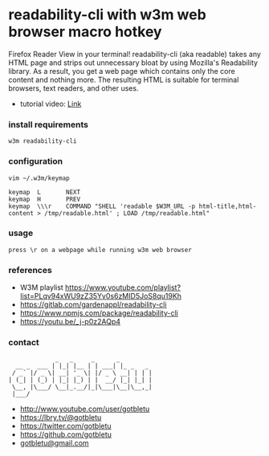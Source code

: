 # readability-cli with w3m web browser macro hotkey
Firefox Reader View in your terminal!
readability-cli (aka readable) takes any HTML page and strips out unnecessary bloat by using Mozilla's Readability library. As a result, you get a web page which contains only the core content and nothing more. The resulting HTML is suitable for terminal browsers, text readers, and other uses.

* tutorial video: [Link](https://youtu.be/_j-p0z2AQp4)

### install requirements
    w3m readability-cli
 

### configuration
    vim ~/.w3m/keymap
    
    keymap  L       NEXT
    keymap  H       PREV
    keymap  \\\r    COMMAND "SHELL 'readable $W3M_URL -p html-title,html-content > /tmp/readable.html' ; LOAD /tmp/readable.html"

### usage
    press \r on a webpage while running w3m web browser

### references
- W3M playlist https://www.youtube.com/playlist?list=PLqv94xWU9zZ35Yv0s6zMID5JoS8qu19Kh
- https://gitlab.com/gardenappl/readability-cli
- https://www.npmjs.com/package/readability-cli
- https://youtu.be/_j-p0z2AQp4

### contact

                 _   _     _      _         
      __ _  ___ | |_| |__ | | ___| |_ _   _ 
     / _` |/ _ \| __| '_ \| |/ _ \ __| | | |
    | (_| | (_) | |_| |_) | |  __/ |_| |_| |
     \__, |\___/ \__|_.__/|_|\___|\__|\__,_|
     |___/                                  

- http://www.youtube.com/user/gotbletu
- https://lbry.tv/@gotbletu
- https://twitter.com/gotbletu
- https://github.com/gotbletu
- gotbletu@gmail.com


